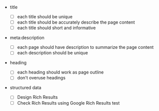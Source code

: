 - title

  - [ ] each title should be unique
  - [ ] each title should be accurately describe the page content
  - [ ] each title should short and informative

- meta:description

  - [ ] each page should have description to summarize the page content
  - [ ] each description should be unique

- heading

  - [ ] each heading should work as page outline
  - [ ] don't overuse headings

- structured data
  - [ ] Design Rich Results
  - [ ] Check Rich Results using Google Rich Results test
